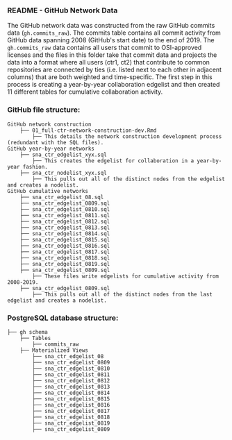 
### README - GitHub Network Data

The GitHub network data was constructed from the raw GitHub commits data (`gh.commits_raw`). The commits table contains all commit activity from GitHub data spanning 2008 (GitHub's start date) to the end of 2019. The `gh.commits_raw` data contains all users that commit to OSI-approved licenses and the files in this folder take that commit data and projects the data into a format where all users (ctr1, ct2) that contribute to common repositories are connected by ties (i.e. listed next to each other in adjacent columns) that are both weighted and time-specific. The first step in this process is creating a year-by-year collaboration edgelist and then created 11 different tables for cumulative collaboration activity. 

### GitHub file structure: 

    GitHub network construction
        ├── 01_full-ctr-network-construction-dev.Rmd
            ├── This details the network construction development process (redundant with the SQL files).
    GitHub year-by-year networks 
        ├── sna_ctr_edgelist_xyx.sql 
            ├── This creates the edgelist for collaboration in a year-by-year fashion. 
        ├── sna_ctr_nodelist_xyx.sql 
            ├── This pulls out all of the distinct nodes from the edgelist and creates a nodelist. 
    GitHub cumulative networks 
        ├── sna_ctr_edgelist_08.sql 
        ├── sna_ctr_edgelist_0809.sql
        ├── sna_ctr_edgelist_0810.sql
        ├── sna_ctr_edgelist_0811.sql
        ├── sna_ctr_edgelist_0812.sql
        ├── sna_ctr_edgelist_0813.sql
        ├── sna_ctr_edgelist_0814.sql
        ├── sna_ctr_edgelist_0815.sql
        ├── sna_ctr_edgelist_0816.sql
        ├── sna_ctr_edgelist_0817.sql
        ├── sna_ctr_edgelist_0818.sql
        ├── sna_ctr_edgelist_0819.sql
        ├── sna_ctr_edgelist_0809.sql
            ├── These files write edgelists for cumulative activity from 2008-2019.
        ├── sna_ctr_edgelist_0809.sql
            ├── This pulls out all of the distinct nodes from the last edgelist and creates a nodelist.
    
### PostgreSQL database structure: 

    ├── gh schema 
        ├── Tables 
            ├── commits_raw
        ├── Materialized Views
            ├── sna_ctr_edgelist_08 
            ├── sna_ctr_edgelist_0809
            ├── sna_ctr_edgelist_0810
            ├── sna_ctr_edgelist_0811
            ├── sna_ctr_edgelist_0812
            ├── sna_ctr_edgelist_0813
            ├── sna_ctr_edgelist_0814
            ├── sna_ctr_edgelist_0815
            ├── sna_ctr_edgelist_0816
            ├── sna_ctr_edgelist_0817
            ├── sna_ctr_edgelist_0818
            ├── sna_ctr_edgelist_0819
            ├── sna_ctr_edgelist_0809
        
        
        
        
        
        
        
        
        
        
